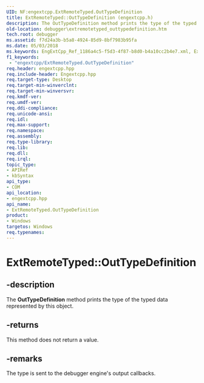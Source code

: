 ```yaml
---
UID: NF:engextcpp.ExtRemoteTyped.OutTypeDefinition
title: ExtRemoteTyped::OutTypeDefinition (engextcpp.h)
description: The OutTypeDefinition method prints the type of the typed data represented by this object.
old-location: debugger\extremotetyped_outtypedefinition.htm
tech.root: debugger
ms.assetid: f7d24a3b-b5a8-4924-85d9-8bf7983b95fa
ms.date: 05/03/2018
ms.keywords: EngExtCpp_Ref_1186a4c5-f5d3-4f87-b8d0-b4a10cc2b4e7.xml, ExtRemoteTyped interface [Windows Debugging],OutTypeDefinition method, ExtRemoteTyped.OutTypeDefinition, ExtRemoteTyped::OutTypeDefinition, OutTypeDefinition, OutTypeDefinition method [Windows Debugging], OutTypeDefinition method [Windows Debugging],ExtRemoteTyped interface, debugger.extremotetyped_outtypedefinition
f1_keywords:
 - "engextcpp/ExtRemoteTyped.OutTypeDefinition"
req.header: engextcpp.hpp
req.include-header: Engextcpp.hpp
req.target-type: Desktop
req.target-min-winverclnt: 
req.target-min-winversvr: 
req.kmdf-ver: 
req.umdf-ver: 
req.ddi-compliance: 
req.unicode-ansi: 
req.idl: 
req.max-support: 
req.namespace: 
req.assembly: 
req.type-library: 
req.lib: 
req.dll: 
req.irql: 
topic_type:
- APIRef
- kbSyntax
api_type:
- COM
api_location:
- engextcpp.hpp
api_name:
- ExtRemoteTyped.OutTypeDefinition
product:
- Windows
targetos: Windows
req.typenames: 
---
```


# ExtRemoteTyped::OutTypeDefinition


## -description


The <b>OutTypeDefinition</b> method prints the type of the typed data represented by this object.


## -returns



This method does not return a value.




## -remarks



The type is sent to the debugger engine's output callbacks.



